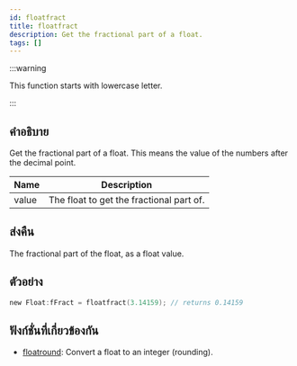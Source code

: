 ```yaml
---
id: floatfract
title: floatfract
description: Get the fractional part of a float.
tags: []
---
```


:::warning

This function starts with lowercase letter.

:::

## คำอธิบาย

Get the fractional part of a float. This means the value of the numbers after the decimal point.

| Name  | Description                              |
| ----- | ---------------------------------------- |
| value | The float to get the fractional part of. |

## ส่งคืน

The fractional part of the float, as a float value.

## ตัวอย่าง

```c
new Float:fFract = floatfract(3.14159); // returns 0.14159
```

## ฟังก์ชั่นที่เกี่ยวข้องกัน

- [floatround](../functions/floatround): Convert a float to an integer (rounding).
